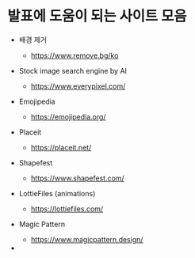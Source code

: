 # 발표에 도움이 되는 사이트 모음

- 배경 제거
  
  - https://www.remove.bg/ko

- Stock image search engine by AI
  
  - https://www.everypixel.com/

- Emojipedia
  
  - https://emojipedia.org/

- Placeit
  
  - https://placeit.net/

- Shapefest
  
  - https://www.shapefest.com/

- LottieFiles (animations)
  
  - https://lottiefiles.com/

- Magic Pattern
  
  - https://www.magicpattern.design/

- 
